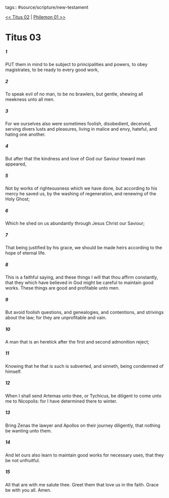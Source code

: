 tags:: #source/scripture/new-testament

[<< Titus 02](source/scripture/new-testament/17_Titus/Titus_02.md) | [Philemon 01 >>](source/scripture/new-testament/18_Philemon/Philemon_01.md)

# Titus 03

##### 1

PUT them in mind to be subject to principalities and powers, to obey magistrates, to be ready to every good work,

##### 2

To speak evil of no man, to be no brawlers, but gentle, shewing all meekness unto all men.

##### 3

For we ourselves also were sometimes foolish, disobedient, deceived, serving divers lusts and pleasures, living in malice and envy, hateful, and hating one another.

##### 4

But after that the kindness and love of God our Saviour toward man appeared,

##### 5

Not by works of righteousness which we have done, but according to his mercy he saved us, by the washing of regeneration, and renewing of the Holy Ghost;

##### 6

Which he shed on us abundantly through Jesus Christ our Saviour;

##### 7

That being justified by his grace, we should be made heirs according to the hope of eternal life.

##### 8

This is a faithful saying, and these things I will that thou affirm constantly, that they which have believed in God might be careful to maintain good works. These things are good and profitable unto men.

##### 9

But avoid foolish questions, and genealogies, and contentions, and strivings about the law; for they are unprofitable and vain.

##### 10

A man that is an heretick after the first and second admonition reject;

##### 11

Knowing that he that is such is subverted, and sinneth, being condemned of himself.

##### 12

When I shall send Artemas unto thee, or Tychicus, be diligent to come unto me to Nicopolis: for I have determined there to winter.

##### 13

Bring Zenas the lawyer and Apollos on their journey diligently, that nothing be wanting unto them.

##### 14

And let ours also learn to maintain good works for necessary uses, that they be not unfruitful.

##### 15

All that are with me salute thee. Greet them that love us in the faith. Grace be with you all. Amen.
